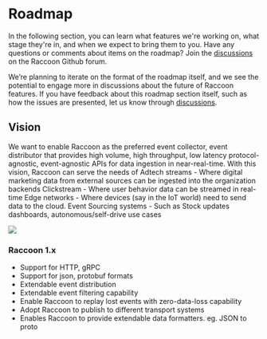 # Roadmap

In the following section, you can learn what features we're working on, what stage they're in, and when we expect to bring them to you. Have any questions or comments about items on the roadmap? Join the [discussions](https://github.com/raystack/raccoon/discussions) on the Raccoon Github forum.

We’re planning to iterate on the format of the roadmap itself, and we see the potential to engage more in discussions about the future of Raccoon features. If you have feedback about this roadmap section itself, such as how the issues are presented, let us know through [discussions](https://github.com/raystack/raccoon/discussions).

## Vision

We want to enable Raccoon as the preferred event collector, event distributor that provides high volume, high throughput, low latency protocol-agnostic, event-agnostic APIs for data ingestion in near-real-time. With this vision, Raccoon can serve the needs of Adtech streams - Where digital marketing data from external sources can be ingested into the organization backends Clickstream - Where user behavior data can be streamed in real-time Edge networks - Where devices \(say in the IoT world\) need to send data to the cloud. Event Sourcing systems - Such as Stock updates dashboards, autonomous/self-drive use cases

![](/assets/raccoon_vision.png)

### Raccoon 1.x

- Support for HTTP, gRPC
- Support for json, protobuf formats
- Extendable event distribution
- Extendable event filtering capability
- Enable Raccoon to replay lost events with zero-data-loss capability
- Adopt Raccoon to publish to different transport systems
- Enables Raccoon to provide extendable data formatters. eg. JSON to proto
